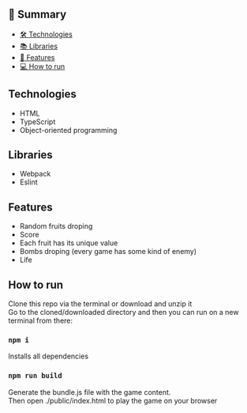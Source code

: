 ## 📕 Summary

- [🛠️ Technologies ](#technologies)
- [📚 Libraries ](#libraries)
- [📝 Features](#features)
- [💻 How to run](#how-to-run)

## Technologies
- HTML
- TypeScript
- Object-oriented programming

## Libraries
- Webpack
- Eslint

## Features
- Random fruits droping
- Score
- Each fruit has its unique value
- Bombs droping (every game has some kind of enemy)
- Life

## How to run

Clone this repo via the terminal or download and unzip it <br/>
Go to the cloned/downloaded directory and then you can run on a new terminal from there:

### `npm i`
Installs all dependencies

### `npm run build`

Generate the bundle.js file with the game content. <br/>
Then open ./public/index.html to play the game on your browser
